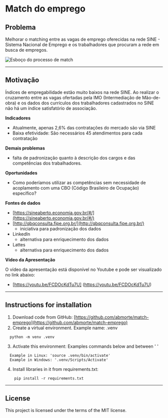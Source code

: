 # Match do emprego

## Problema
Melhorar o matching entre as vagas de emprego oferecidas na rede SINE - Sistema Nacional de Emprego e os trabalhadores que procuram a rede em busca de empregos.

 ![Esboço do processo de *match*](img/match-sketch.png "Esboço do processo de *match*")


---  

## Motivação
Índices de empregabilidade estão muito baixos na rede SINE. Ao realizar o cruzamento entre as vagas ofertadas pela IMO (Intermediação de Mão-de-obra) 
e os dados dos currículos dos trabalhadores cadastrados no SINE não há um índice satisfatório de associação.

**Indicadores**
- Atualmente, apenas 2,6% das contratações do mercado são via SINE
- Baixa efetividade: São necessários 45 atendimentos para cada contratação

**Demais problemas**
- falta de padronização quanto à descrição dos cargos e das competências dos trabalhadores.

**Oportunidades**

- Como poderíamos utilizar as competências sem necessidade de acoplamento com uma CBO  (Código Brasileiro de Ocupação) específico?

**Fontes de dados**

- [https://sineaberto.economia.gov.br/#/](https://sineaberto.economia.gov.br/#/)
- [http://qbqconsulta.fipe.org.br/](http://qbqconsulta.fipe.org.br/)
    - iniciativa para padronização dos dados
- LinkedIn
    - alternativa para enriquecimento dos dados
- Lattes
    - alternativa para enriquecimento dos dados

**Vídeo da Apresentação**

O vídeo da apresentação está disponível no Youtube e pode ser visualizado no link abaixo:

- [https://youtu.be/FCDOcKdTu7U] (https://youtu.be/FCDOcKdTu7U)
---

## Instructions for installation
1. Download code from GitHub: [https://github.com/abmorte/match-emprego](https://github.com/abmorte/match-emprego)
2. Create a virtual environment. Example name: .venv 
```
  python -m venv .venv
```
3. Activate this environment: Examples commands below and between ' '
```
  Example in Linux: 'source .venv/bin/activate'
  Example in Windows: '.venv/Scripts/Activate'
```
4. Install libraries in it from requirements.txt:
```
    pip install -r requirements.txt
``` 
---
## License
This project is licensed under the terms of the MIT license.